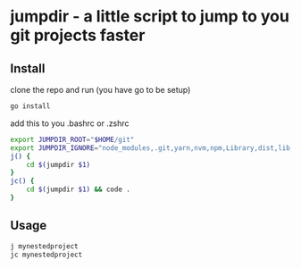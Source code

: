 # jumpdir - a little script to jump to you git projects faster 

## Install

clone the repo and run (you have go to be setup)
```bash
go install
```

add this to you .bashrc or .zshrc
```bash
export JUMPDIR_ROOT="$HOME/git"
export JUMPDIR_IGNORE="node_modules,.git,yarn,nvm,npm,Library,dist,lib,target,build,go/pkg/mod,.next,out,vendor"
j() {
    cd $(jumpdir $1)
}
jc() {
    cd $(jumpdir $1) && code .
}
```

## Usage
```bash
j mynestedproject
jc mynestedproject
```